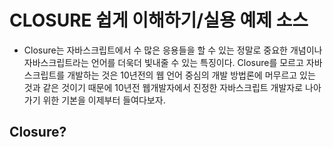 # CLOSURE 쉽게 이해하기/실용 예제 소스

- Closure는 자바스크립트에서 수 많은 응용들을 할 수 있는 정말로 중요한 개념이나 자바스크립트라는 언어를 더욱더 빛내줄 수 있는 특징이다. Closure를 모르고 자바스크립트를 개발하는 것은 10년전의 웹 언어 중심의 개발 방법론에 머무르고 있는 것과 같은 것이기 때문에 10년전 웹개발자에서 진정한 자바스크립트 개발자로 나아가기 위한 기본을 이제부터 들여다보자.

## Closure?